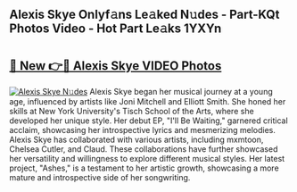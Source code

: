 ## Alexis Skye Onlyf𝚊ns Le𝚊ked N𝚞des - Part-KQt Photos Video - Hot Part Le𝚊ks 1YXYn

# <h2><a href="http://ab49110.deff.icu/?id=Alexis+Skye">🔗 New 👉🔴 Alexis Skye VIDEO Photos</a></h2>

[![Alexis Skye N𝚞des](https://i.imgur.com/rIISA9y.gif)](http://ab49110.deff.icu/?id=Alexis+Skye)
Alexis Skye began her musical journey at a young age, influenced by artists like Joni Mitchell and Elliott Smith. She honed her skills at New York University's Tisch School of the Arts, where she developed her unique style. Her debut EP, "I'll Be Waiting," garnered critical acclaim, showcasing her introspective lyrics and mesmerizing melodies. Alexis Skye has collaborated with various artists, including mxmtoon, Chelsea Cutler, and Claud. These collaborations have further showcased her versatility and willingness to explore different musical styles. Her latest project, "Ashes," is a testament to her artistic growth, showcasing a more mature and introspective side of her songwriting.
